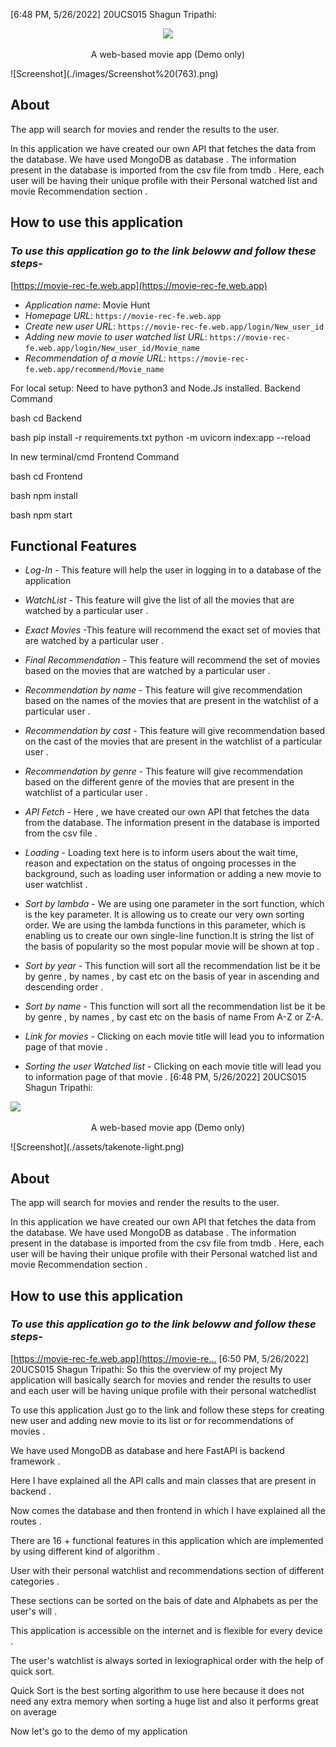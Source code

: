 [6:48 PM, 5/26/2022] 20UCS015 Shagun Tripathi: <p align="center">
<img src="https://media4.giphy.com/media/7zMsa4CDcXY7PEDNGN/giphy.gif">

</p>
<p align="center">A web-based movie app (Demo only)</p>
![Screenshot](./images/Screenshot%20(763).png)

## About

The app will search for movies and render the results to the user. <br/>

In this application we have created our own API that fetches the data from the database. We have used MongoDB as database . The information present in the database is imported from the csv file from tmdb . Here, each user will be having their unique profile with their Personal watched list and movie Recommendation section .

## How to use this application

### _To use this application go to the link beloww and follow these steps_-

[https://movie-rec-fe.web.app](https://movie-rec-fe.web.app)

- _Application name_: Movie Hunt
- _Homepage URL_: `https://movie-rec-fe.web.app`
- _Create new user URL_: `https://movie-rec-fe.web.app/login/New_user_id`
- _Adding new movie to user watched list URL_: `https://movie-rec-fe.web.app/login/New_user_id/Movie_name`
- _Recommendation of a movie URL_: `https://movie-rec-fe.web.app/recommend/Movie_name `

For local setup:
Need to have python3 and Node.Js installed.
Backend Command

bash
cd Backend

bash
pip install -r requirements.txt
python -m uvicorn index:app --reload

In new terminal/cmd
Frontend Command

bash
cd Frontend

bash
npm install

bash
npm start

## Functional Features

- _Log-In_ - This feature will help the user in logging in to a database of the application
- _WatchList_ - This feature will give the list of all the movies that are watched by a particular user .
- _Exact Movies_ -This feature will recommend the exact set of movies that are watched by a particular user .

- _Final Recommendation_ - This feature will recommend the set of movies based on the movies that are watched by a particular user .

- _Recommendation by name_ - This feature will give recommendation based on the names of the movies that are present in the watchlist of a particular user .
- _Recommendation by cast_ - This feature will give recommendation based on the cast of the movies that are present in the watchlist of a particular user .

- _Recommendation by genre_ - This feature will give recommendation based on the different genre of the movies that are present in the watchlist of a particular user .

- _API Fetch_ - Here , we have created our own API that fetches the data from the database. The information present in the database is imported from the csv file .
- _Loading_ - Loading text here is to inform users about the wait time, reason and expectation on the status of ongoing processes in the background, such as loading user information or adding a new movie to user watchlist .
- _Sort by lambda_ - We are using one parameter in the sort function, which is the key parameter. It is allowing us to create our very own sorting order. We are using the lambda functions in this parameter, which is enabling us to create our own single-line function.It is string the list of the basis of popularity so the most popular movie will be shown at top .

- _Sort by year_ - This function will sort all the recommendation list be it be by genre , by names , by cast etc on the basis of year in ascending and descending order .

- _Sort by name_ - This function will sort all the recommendation list be it be by genre , by names , by cast etc on the basis of name From A-Z or Z-A.
- _Link for movies_ - Clicking on each movie title will lead you to information page of that movie .
- _Sorting the user Watched list_ - Clicking on each movie title will lead you to information page of that movie .
[6:48 PM, 5/26/2022] 20UCS015 Shagun Tripathi: <p align="center">
<img src="https://media4.giphy.com/media/7zMsa4CDcXY7PEDNGN/giphy.gif">
</p>
<p align="center">A web-based movie app (Demo only)</p>
![Screenshot](./assets/takenote-light.png)

## About

The app will search for movies and render the results to the user. <br/>

In this application we have created our own API that fetches the data from the database. We have used MongoDB as database . The information present in the database is imported from the csv file from tmdb . Here, each user will be having their unique profile with their Personal watched list and movie Recommendation section .

## How to use this application

### _To use this application go to the link beloww and follow these steps_-

[https://movie-rec-fe.web.app](https://movie-re…
[6:50 PM, 5/26/2022] 20UCS015 Shagun Tripathi: So this the overview of my project
My application will basically search for movies and render the results to user and each user will be having unique profile with their personal watchedlist

To use this application
Just go to the link and follow these steps for creating new user and adding new movie to its list or for recommendations of movies .

We have used MongoDB as database and here FastAPI is backend framework .

Here I have explained all the API calls and main classes that are present in backend .

Now comes the database and then frontend in which I have explained all the routes .

There are 16 + functional features in this application which are implemented by using different kind of algorithm .

User with their personal watchlist and recommendations section of different categories .

These sections can be sorted on the bais of date and Alphabets as per the user's will .

This application is accessible on the internet and is flexible for every device .

The user's watchlist is always sorted in lexiographical order with the help of quick sort.

Quick Sort is the best sorting algorithm to use here because it does not need any extra memory when sorting a huge list and also it performs great on average

Now let's go to the demo of my application
